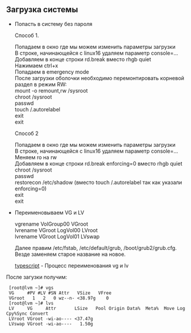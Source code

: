 ## Загрузка системы  

  * Попасть в систему без пароля  

    Способ 1.  

    Попадаем в окно где мы можем изменить параметры загрузки  
    В строке, начинающейся с linux16 удаляем параметр console=...  
    Добавляем в конце строки rd.break вместо rhgb quiet  
    Нажимаем ctrl+x  
    Попадаем в emergency mode  
    После загрузки оболочки необходимо перемонтировать корневой раздел в режим RW:  
    mount -o remount,rw /sysroot  
    chroot /sysroot  
    passwd  
    touch /.autorelabel  
    exit  
    exit  

    Способ 2  

    Попадаем в окно где мы можем изменить параметры загрузки  
    В строке, начинающейся с linux16 удаляем параметр console=...  
    Меняем ro на rw  
    Добавляем в конце строки rd.break enforcing=0 вместо rhgb quiet  
    chroot /sysroot  
    passwd  
    restorecon /etc/shadow (вместо touch /.autorelabel так как указали enforcing=0)  
    exit  
    exit  


  * Переименовываем VG и LV  

    vgrename VolGroup00 VGroot  
    lvrename VGroot LogVol00 LVroot  
    lvrename VGroot LogVol01 LVswap  

    Далее правим /etc/fstab, /etc/default/grub, /boot/grub2/grub.cfg.  
    Везде заменяем старое название на новое.  

    [typescript](typescript) - Процесс переименования vg и lv  

После загузки получим:  

     [root@lvm ~]# vgs
     VG     #PV #LV #SN Attr   VSize   VFree
     VGroot   1   2   0 wz--n- <38.97g    0
     [root@lvm ~]# lvs
     LV     VG     Attr       LSize   Pool Origin Data%  Meta%  Move Log Cpy%Sync Convert
     LVroot VGroot -wi-ao---- <37.47g 
     LVswap VGroot -wi-ao----   1.50g 

